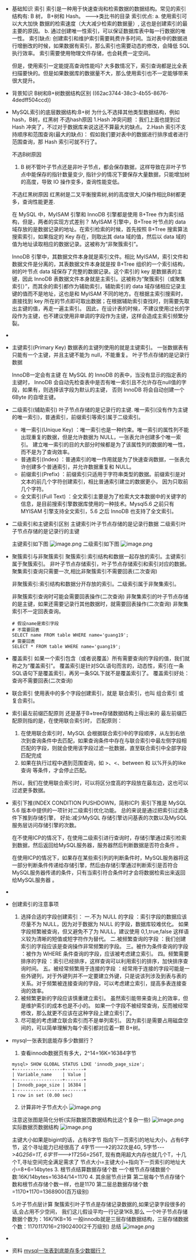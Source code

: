 - 基础知识
  索引
  索引是一种用于快速查询和检索数据的数据结构。常见的索引结构有: B 树， B+树和 Hash。
  --->类比书的目录
  索引优点:
  a. 使用索引可以大大加快 数据的检索速度（大大减少检索的数据量）, 这也是创建索引的最主要的原因。
  b. 通过创建唯一性索引，可以保证数据库表中每一行数据的唯一性。
  索引缺点:
  创建索引和维护索引需要耗费许多时间。当对表中的数据进行增删改的时候，如果数据有索引，那么索引也需要动态的修改，会降低 SQL 执行效率。
  索引需要使用物理文件存储，也会耗费一定空间。
  
  但是，使用索引一定能提高查询性能吗?
  大多数情况下，索引查询都是比全表扫描要快的。但是如果数据库的数据量不大，那么使用索引也不一定能够带来很大提升。
- 背景知识
  B树和B+树数据结构区别
  ((62ac3744-38c3-4b55-8676-4dedff504ccd))
- MySQL索引的底层数据结构:B+树
  为什么不选择其他类型数据结构，例如hash，B树，红黑树
  不选hash原因
  1.Hash 冲突问题 ：我们上面也提到过Hash 冲突了，不过对于数据库来说这还不算最大的缺点。
  2.Hash 索引不支持顺序和范围查询(最大的缺点)： 假如我们要对表中的数据进行排序或者进行范围查询，那 Hash 索引可就不行了。
  
  不选B树原因
  1. B 树不管叶子节点还是非叶子节点，都会保存数据，这样导致在非叶子节点中能保存的指针数量变少,
  指针少的情况下要保存大量数据，只能增加树的高度，导致 IO 操作变多，查询性能变低。
  
  不选红黑树原因
  红黑树是二叉平衡搜索树,树的高度很大,IO操作相比B树都更多，查询性能更差.
  
  
  在 MySQL 中，MyISAM 引擎和 InnoDB 引擎都是使用 B+Tree 作为索引结构，但是，两者的实现方式差别？
  MyISAM 引擎中，B+Tree 叶节点的 data 域存放的是数据记录的地址。在索引检索的时候，首先按照 B+Tree 搜索算法搜索索引，如果指定的 Key 存在，则取出其 data 域的值，然后以 data 域的值为地址读取相应的数据记录。这被称为“非聚簇索引”。
  
  InnoDB 引擎中，其数据文件本身就是索引文件。相比 MyISAM，索引文件和数据文件是分离的，其表数据文件本身就是按 B+Tree 组织的一个索引结构，树的叶节点 data 域保存了完整的数据记录。这个索引的 key 是数据表的主键，因此 InnoDB 表数据文件本身就是主索引。这被称为“聚簇索引（或聚集索引）”，而其余的索引都作为辅助索引，辅助索引的 data 域存储相应记录主键的值而不是地址，这也是和 MyISAM 不同的地方。在根据主索引搜索时，直接找到 key 所在的节点即可取出数据；在根据辅助索引查找时，则需要先取出主键的值，再走一遍主索引。 因此，在设计表的时候，不建议使用过长的字段作为主键，也不建议使用非单调的字段作为主键，这样会造成主索引频繁分裂。
-
- 主键索引(Primary Key)
  数据表的主键列使用的就是主键索引。
  一张数据表有只能有一个主键，并且主键不能为 null，不能重复。
  叶子节点存储的是记录行数据
  
  InnoDB一定会有主键
  在 MySQL 的 InnoDB 的表中，当没有显示的指定表的主键时，
  InnoDB 会自动先检查表中是否有唯一索引且不允许存在null值的字段，如果有，则选择该字段为默认的主键，
  否则 InnoDB 将会自动创建一个 6Byte 的自增主键。
- 二级索引(辅助索引)
  叶子节点存储的是记录行的主键.
  唯一索引(没有作为主键的唯一索引)，普通索引，前缀索引等索引属于二级索引。
	- 唯一索引(Unique Key) ：唯一索引也是一种约束。唯一索引的属性列不能出现重复的数据，但是允许数据为 NULL，一张表允许创建多个唯一索引。 
	  建立唯一索引的目的大部分时候都是为了该属性列的数据的唯一性，而不是为了查询效率。
	- 普通索引(Index) ：普通索引的唯一作用就是为了快速查询数据，一张表允许创建多个普通索引，并允许数据重复和 NULL。
	- 前缀索引(Prefix) ：前缀索引只适用于字符串类型的数据。前缀索引是对文本的前几个字符创建索引，相比普通索引建立的数据更小， 因为只取前几个字符。
	- 全文索引(Full Text) ：全文索引主要是为了检索大文本数据中的关键字的信息，是目前搜索引擎数据库使用的一种技术。Mysql5.6 之前只有 MYISAM 引擎支持全文索引，5.6 之后 InnoDB 也支持了全文索引。
- 二级索引和主键索引区别
  主键索引叶子节点存储的是记录行数据
  二级索引叶子节点存储的是记录行的主键
  
  主键索引如下图
  ![image.png](../assets/image_1655472378352_0.png)
  二级索引如下图
  ![image.png](../assets/image_1655472407792_0.png)
- 聚簇索引与非聚簇索引
  聚簇索引:索引结构和数据一起存放的索引。主键索引属于聚簇索引。
  非叶子节点存储索引，叶子节点存储索引和索引对应的数据。
  聚集索引查询只需要一次,相比非聚簇索引不需要回表(二次查询)
  
  
  非聚簇索引:索引结构和数据分开存放的索引。二级索引属于非聚集索引。
  
  非聚簇索引查询时可能会需要回表操作(二次查询)
  非聚集索引的叶子节点存储的是主键，如果还需要记录行其他数据时，就需要回表操作(二次查询)
  非聚集索引不一定回表查询。
  ```
  # 假设name是索引字段
  # 不需要回表
  SELECT name FROM table WHERE name='guang19';
  # 需要回表
  SELECT * FROM table WHERE name='guang19';
  ```
- 覆盖索引
  如果一个索引包含（或者说覆盖）所有需要查询的字段的值，我们就称之为“覆盖索引”。
  覆盖索引是针对SQL语句而言的，动态性，索引在一条SQL语句下是覆盖索引，再另一条SQL下就不是覆盖索引了。
  覆盖索引好处：查询不需要回表(二次查询)
- 联合索引
  使用表中的多个字段创建索引，就是 联合索引，也叫 组合索引 或 复合索引。
- 索引最左前缀匹配原则
  还是基于B+tree存储数据结构上得出来的
  最左前缀匹配原则指的是，在使用联合索引时，
  匹配原则：
  1. 在使用联合索引时，MySQL 会根据联合索引中的字段顺序，从左到右依次到查询条件中去匹配，如果查询条件中存在与联合索引中最左侧字段相匹配的字段，则就会使用该字段过滤一批数据，直至联合索引中全部字段匹配完成
  2. 如果在执行过程中遇到范围查询，如 >、<、between 和 以%开头的like查询 等条件，才会停止匹配。
  
  所以，我们在使用联合索引时，可以将区分度高的字段放在最左边，这也可以过滤更多数据。
- 索引下推(INDEX CONDITION PUSHDOWN，简称ICP)
  索引下推是 MySQL 5.6 版本中提供的一项针对二级索引优化功能。
  总的来说是通过把索引过滤条件下推到存储引擎，
  好处:减少MySQL 存储引擎访问基表的次数以及MySQL 服务层访问存储引擎的次数。
  
  在不使用ICP的情况下，在使用二级索引进行查询时，存储引擎通过索引检索到数据，然后返回给MySQL服务器，服务器然后判断数据是否符合条件 。
  
  在使用ICP的情况下，如果存在某些索引列的判断条件时，MySQL服务器将这一部分判断条件传递给存储引擎，然后由存储引擎通过判断索引是否符合MySQL服务器传递的条件，只有当索引符合条件时才会将数据检索出来返回给MySQL服务器 。
-
- 创建索引的注意事项
  1. 选择合适的字段创建索引：
  一.不为 NULL 的字段 ：索引字段的数据应该尽量不为 NULL，因为对于数据为 NULL 的字段，数据库较难优化。
  如果字段频繁被查询，但又避免不了为 NULL，建议使用 0,1,true,false 这样语义较为清晰的短值或短字符作为替代。
  二.被频繁查询的字段 ：我们创建索引的字段应该是查询操作非常频繁的字段。
  三。被作为条件查询的字段 ：被作为 WHERE 条件查询的字段，应该被考虑建立索引。
  四。频繁需要排序的字段 ：索引已经排序，这样查询可以利用索引的排序，加快排序查询时间。
  五。被经常频繁用于连接的字段 ：经常用于连接的字段可能是一些外键列，对于外键列并不一定要建立外键，只是说该列涉及到表与表的关系。对于频繁被连接查询的字段，可以考虑建立索引，提高多表连接查询的效率。
  2. 被频繁更新的字段应该慎重建立索引。
  虽然索引能带来查询上的效率，但是维护索引的成本也是不小的。 如果一个字段不被经常查询，反而被经常修改，那么就更不应该在这种字段上建立索引了。
  3. 尽可能的考虑建立联合索引而不是单列索引。
  因为索引是需要占用磁盘空间的，可以简单理解为每个索引都对应着一颗 B+树。
- mysql一张表到底能存多少数据行？
  1. 查看innodb数据页有多大，2^14=16K=16384字节
  ```
  mysql> SHOW GLOBAL STATUS LIKE 'innodb_page_size';
  +------------------+-------+
  | Variable_name    | Value |
  +------------------+-------+
  | Innodb_page_size | 16384 |
  +------------------+-------+
  1 row in set (0.00 sec)
  ```
  2. 计算非叶子节点大小
  ![image.png](../assets/image_1655467470670_0.png)
  
  注意这张图是简化分析(实际数据页数据结构比这个复杂一些)
  ![image.png](../assets/image_1655467551735_0.png) 
  实际数据页数据结构
  ![image.png](../assets/image_1655469543222_0.png) 
  
  主键大小如果是bigint的话，占有8字节
  指向下一页索引的地址大小，占有6字节，这个寻址能力已经很高了
  4字节--->2的32次是4G,
  5字节--->4G*256=1T,
  6字节--->1T*256=256T,
  现有商用超大内存也就几个T，十几个T,寻址空间完全满足需求了
  节点大小=主键大小+指向下一页索引的地址大小=8+6=14bytes
  3. 根节点结算数据存储个数
  一个根节点存储数据个数:16K/14bytes=16384/14=1170
  4. 其余层节点计算
  第二层每个节点存储个数和根节点存储个数一样，也是1170
  第二层总数据存储个数=1170*1170=1368900(百万级别)
  
  5.叶子节点层计算
  聚簇索引叶子节点是存储记录数据的,如果记录字段很多的话,会占用不少空间，
  我们这儿假设平均一行记录1KB,那么
  一个叶子节点存储数据个数为：16K/1KB=16
  一般innodb就是三层存储数据结构，三层存储数据个数：1170*1170*16=21902400(2千万级别)
  总结
  ![image.png](../assets/image_1655469113290_0.png)
-
- 资料
  [mysql一张表到底能存多少数据行？](https://segmentfault.com/a/1190000039239998)